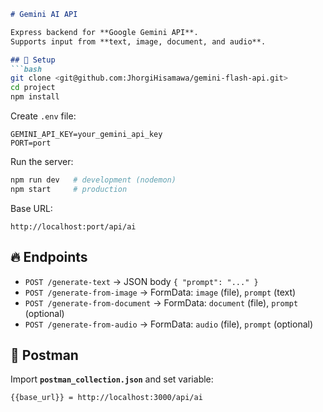 ````markdown
# Gemini AI API

Express backend for **Google Gemini API**.  
Supports input from **text, image, document, and audio**.

## 🚀 Setup
```bash
git clone <git@github.com:JhorgiHisamawa/gemini-flash-api.git>
cd project
npm install
````

Create `.env` file:

```env
GEMINI_API_KEY=your_gemini_api_key
PORT=port
```

Run the server:

```bash
npm run dev   # development (nodemon)
npm start     # production
```

Base URL:

```
http://localhost:port/api/ai
```

## 🔥 Endpoints

* `POST /generate-text` → JSON body `{ "prompt": "..." }`
* `POST /generate-from-image` → FormData: `image` (file), `prompt` (text)
* `POST /generate-from-document` → FormData: `document` (file), `prompt` (optional)
* `POST /generate-from-audio` → FormData: `audio` (file), `prompt` (optional)

## 🧪 Postman

Import **`postman_collection.json`** and set variable:

```
{{base_url}} = http://localhost:3000/api/ai
```

